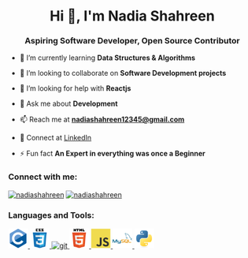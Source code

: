 <h1 align="center">Hi 👋, I'm Nadia Shahreen</h1>
<h3 align="center">Aspiring Software Developer, Open Source Contributor</h3>

- 🌱 I’m currently learning **Data Structures & Algorithms**

- 👯 I’m looking to collaborate on **Software Development projects**

- 🤝 I’m looking for help with **Reactjs**

- 💬 Ask me about **Development**

- 📫 Reach me at **nadiashahreen12345@gmail.com**

- 📄 Connect at [LinkedIn](https://www.linkedin.com/in/nadiashahreen)

- ⚡ Fun fact **An Expert in everything was once a Beginner**

<h3 align="left">Connect with me:</h3>
<p align="left">

<a href="https://linkedin.com/in/nadiashahreen" target="blank"><img align="center" src="https://raw.githubusercontent.com/rahuldkjain/github-profile-readme-generator/master/src/images/icons/Social/linked-in-alt.svg" alt="nadiashahreen" height="30" width="40" /></a>
<a href="https://www.leetcode.com/nshahreen9/" target="blank"><img align="center" src="https://cdn.jsdelivr.net/npm/simple-icons@3.1.0/icons/leetcode.svg" alt="nadiashahreen" height="30" width="40" /></a>
</p>

<h3 align="left">Languages and Tools:</h3>
<p align="left"> <a href="https://www.cprogramming.com/" target="_blank"> <img src="https://raw.githubusercontent.com/devicons/devicon/master/icons/c/c-original.svg" alt="c" width="40" height="40"/> </a> <a href="https://www.w3schools.com/css/" target="_blank"> <img src="https://raw.githubusercontent.com/devicons/devicon/master/icons/css3/css3-original-wordmark.svg" alt="css3" width="40" height="40"/> </a> <a href="https://git-scm.com/" target="_blank"> <img src="https://www.vectorlogo.zone/logos/git-scm/git-scm-icon.svg" alt="git" width="40" height="40"/> </a> <a href="https://www.w3.org/html/" target="_blank"> <img src="https://raw.githubusercontent.com/devicons/devicon/master/icons/html5/html5-original-wordmark.svg" alt="html5" width="40" height="40"/> </a> <a href="https://developer.mozilla.org/en-US/docs/Web/JavaScript" target="_blank"> <img src="https://raw.githubusercontent.com/devicons/devicon/master/icons/javascript/javascript-original.svg" alt="javascript" width="40" height="40"/> </a> <a href="https://www.mysql.com/" target="_blank"> <img src="https://raw.githubusercontent.com/devicons/devicon/master/icons/mysql/mysql-original-wordmark.svg" alt="mysql" width="40" height="40"/> </a> <a href="https://www.python.org" target="_blank"> <img src="https://raw.githubusercontent.com/devicons/devicon/master/icons/python/python-original.svg" alt="python" width="40" height="40"/> </a>

<br>


<!---
nadiashahreen0902/nadiashahreen0902 is a ✨ special ✨ repository because its `README.md` (this file) appears on your GitHub profile.
You can click the Preview link to take a look at your changes.
--->
